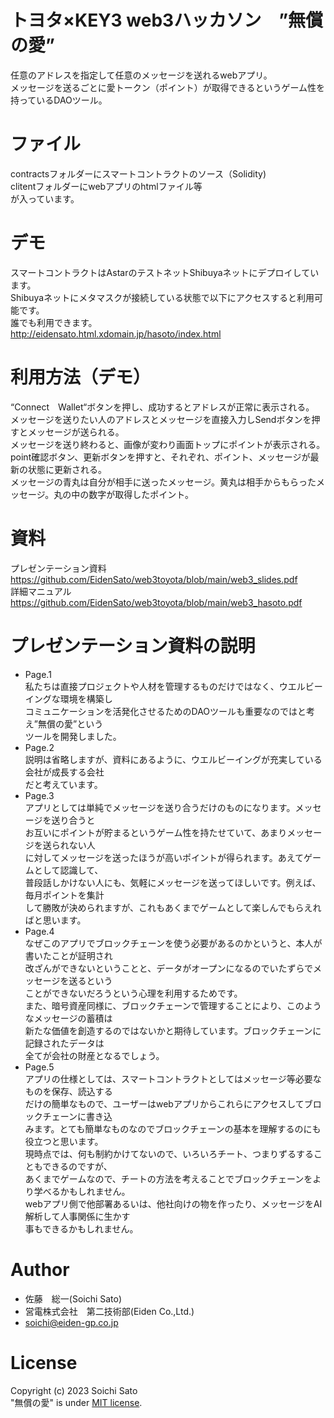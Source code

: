 # トヨタ×KEY3 web3ハッカソン　”無償の愛”
任意のアドレスを指定して任意のメッセージを送れるwebアプリ。  
メッセージを送るごとに愛トークン（ポイント）が取得できるというゲーム性を持っているDAOツール。

# ファイル
contractsフォルダーにスマートコントラクトのソース（Solidity)    
clitentフォルダーにwebアプリのhtmlファイル等  
が入っています。

# デモ
スマートコントラクトはAstarのテストネットShibuyaネットにデプロイしています。  
Shibuyaネットにメタマスクが接続している状態で以下にアクセスすると利用可能です。  
誰でも利用できます。  
http://eidensato.html.xdomain.jp/hasoto/index.html

# 利用方法（デモ）
“Connect　Wallet“ボタンを押し、成功するとアドレスが正常に表示される。  
メッセージを送りたい人のアドレスとメッセージを直接入力しSendボタンを押すとメッセージが送られる。  
メッセージを送り終わると、画像が変わり画面トップにポイントが表示される。  
point確認ボタン、更新ボタンを押すと、それぞれ、ポイント、メッセージが最新の状態に更新される。  
メッセージの青丸は自分が相手に送ったメッセージ。黄丸は相手からもらったメッセージ。丸の中の数字が取得したポイント。

# 資料
プレゼンテーション資料  
https://github.com/EidenSato/web3toyota/blob/main/web3_slides.pdf  
詳細マニュアル  
https://github.com/EidenSato/web3toyota/blob/main/web3_hasoto.pdf
 
# プレゼンテーション資料の説明
* Page.1  
私たちは直接プロジェクトや人材を管理するものだけではなく、ウエルビーイングな環境を構築し  
コミュニケーションを活発化させるためのDAOツールも重要なのではと考え”無償の愛”という  
ツールを開発しました。  
* Page.2  
説明は省略しますが、資料にあるように、ウエルビーイングが充実している会社が成長する会社  
だと考えています。  
* Page.3  
アプリとしては単純でメッセージを送り合うだけのものになります。メッセージを送り合うと  
お互いにポイントが貯まるというゲーム性を持たせていて、あまりメッセージを送られない人  
に対してメッセージを送ったほうが高いポイントが得られます。あえてゲームとして認識して、  
普段話しかけない人にも、気軽にメッセージを送ってほしいです。例えば、毎月ポイントを集計  
して勝敗が決められますが、これもあくまでゲームとして楽しんでもらえればと思います。   
* Page.4  
なぜこのアプリでブロックチェーンを使う必要があるのかというと、本人が書いたことが証明され  
改ざんができないということと、データがオープンになるのでいたずらでメッセージを送るという  
ことができないだろうという心理を利用するためです。  
また、暗号資産同様に、ブロックチェーンで管理することにより、このようなメッセージの蓄積は  
新たな価値を創造するのではないかと期待しています。ブロックチェーンに記録されたデータは  
全てが会社の財産となるでしょう。  
* Page.5  
アプリの仕様としては、スマートコントラクトとしてはメッセージ等必要なものを保存、読込する  
だけの簡単なもので、ユーザーはwebアプリからこれらにアクセスしてブロックチェーンに書き込  
みます。とても簡単なものなのでブロックチェーンの基本を理解するのにも役立つと思います。  
現時点では、何も制約かけてないので、いろいろチート、つまりずるすることもできるのですが、  
あくまでゲームなので、チートの方法を考えることでブロックチェーンをより学べるかもしれません。  
webアプリ側で他部署あるいは、他社向けの物を作ったり、メッセージをAI解析して人事関係に生かす  
事もできるかもしれません。
 
# Author
* 佐藤　総一(Soichi Sato)
* 営電株式会社　第二技術部(Eiden Co.,Ltd.)
* soichi@eiden-gp.co.jp
 
# License 
Copyright (c) 2023 Soichi Sato  
"無償の愛" is under [MIT license](https://en.wikipedia.org/wiki/MIT_License).

